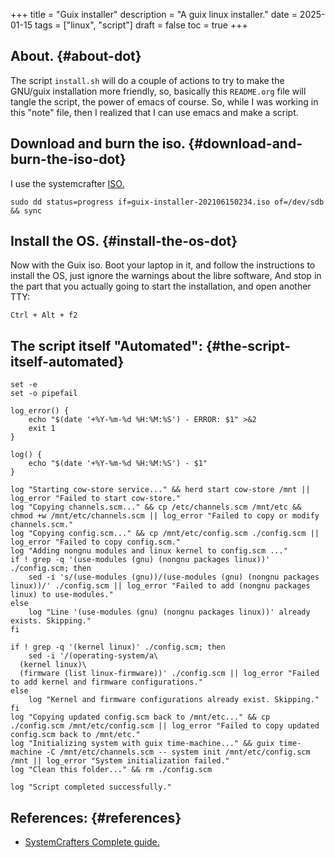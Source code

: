 +++
title = "Guix installer"
description = "A guix linux installer."
date = 2025-01-15
tags = ["linux", "script"]
draft = false
toc = true
+++

## About. {#about-dot}

The script `install.sh` will do a couple of actions to try to make the GNU/guix installation more friendly, so, basically this `README.org` file will tangle the script, the power of emacs of course. So, while I was working in this "note" file, then I realized that I can use emacs and make a script.


## Download and burn the iso. {#download-and-burn-the-iso-dot}

I use the systemcrafter [ISO.](https://github.com/SystemCrafters/guix-installer)

```shell
sudo dd status=progress if=guix-installer-202106150234.iso of=/dev/sdb && sync
```


## Install the OS. {#install-the-os-dot}

Now with the Guix iso. Boot your laptop in it, and follow the instructions to install the OS, just ignore the warnings about the libre software, And stop in the part that you actually going to start the installation, and open another TTY:

```shell
Ctrl + Alt + f2
```


## The script itself "Automated": {#the-script-itself-automated}

```shell
set -e
set -o pipefail

log_error() {
    echo "$(date '+%Y-%m-%d %H:%M:%S') - ERROR: $1" >&2
    exit 1
}

log() {
    echo "$(date '+%Y-%m-%d %H:%M:%S') - $1"
}

log "Starting cow-store service..." && herd start cow-store /mnt || log_error "Failed to start cow-store."
log "Copying channels.scm..." && cp /etc/channels.scm /mnt/etc && chmod +w /mnt/etc/channels.scm || log_error "Failed to copy or modify channels.scm."
log "Copying config.scm..." && cp /mnt/etc/config.scm ./config.scm || log_error "Failed to copy config.scm."
log "Adding nongnu modules and linux kernel to config.scm ..."
if ! grep -q '(use-modules (gnu) (nongnu packages linux))' ./config.scm; then
    sed -i 's/(use-modules (gnu))/(use-modules (gnu) (nongnu packages linux))/' ./config.scm || log_error "Failed to add (nongnu packages linux) to use-modules."
else
    log "Line '(use-modules (gnu) (nongnu packages linux))' already exists. Skipping."
fi

if ! grep -q '(kernel linux)' ./config.scm; then
    sed -i '/(operating-system/a\
  (kernel linux)\
  (firmware (list linux-firmware))' ./config.scm || log_error "Failed to add kernel and firmware configurations."
else
    log "Kernel and firmware configurations already exist. Skipping."
fi
log "Copying updated config.scm back to /mnt/etc..." && cp ./config.scm /mnt/etc/config.scm || log_error "Failed to copy updated config.scm back to /mnt/etc."
log "Initializing system with guix time-machine..." && guix time-machine -C /mnt/etc/channels.scm -- system init /mnt/etc/config.scm /mnt || log_error "System initialization failed."
log "Clean this folder..." && rm ./config.scm

log "Script completed successfully."
```


## References: {#references}

-   [SystemCrafters Complete guide.](https://systemcrafters.net/craft-your-system-with-guix/full-system-install/)
